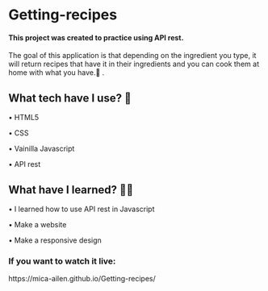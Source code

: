 # Getting-recipes

<h4>This project was created to practice using API rest.</h4>
<p>The goal of this application is that depending on the ingredient you type, it will return recipes that have it in their ingredients and you can cook them at home with what you have.🍛 .</p>

<h2>What tech have I use? 🙋</h2>

•	HTML5 <br>

•	CSS <br>

•	Vainilla Javascript<br>

•	API rest 


<h2>What have I learned? 💪🏼  </h2>

•	I learned how to use API rest in Javascript<br>

•	Make a website<br>

•	Make a responsive design<br>

<h3>If you want to watch it live:</h3> https://mica-ailen.github.io/Getting-recipes/
